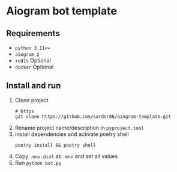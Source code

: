 # Aiogram bot template

## Requirements
* `python 3.11<=`
* `aiogram 2`
* `redis` Optional
* `docker` Optional

## Install and run
1. Clone project
    ```shell
   # https
   git clone https://github.com/sardor86/aiogram-template.git
   ```
2. Rename project name/description in `pyproject.toml`
3. Install dependencies and activate poetry shell
    ```shell
    poetry install && poetry shell
    ```
4. Copy `.env.dist` as `.env` and set all values
5. Run `python bot.py`
